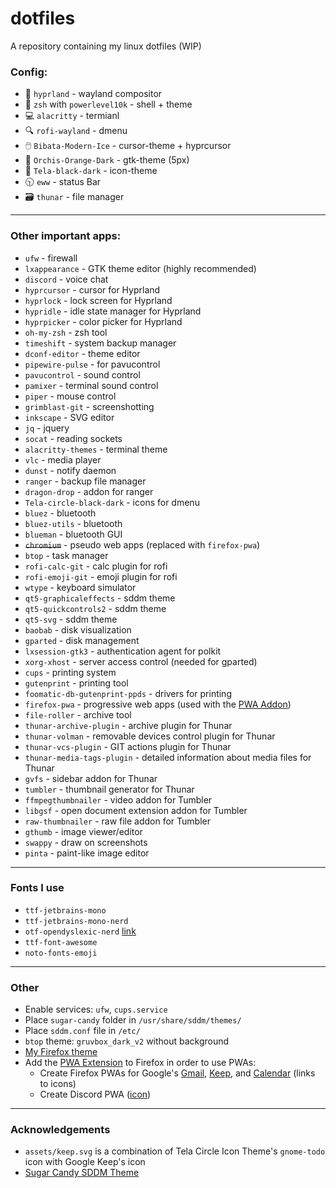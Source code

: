 # dotfiles
A repository containing my linux dotfiles (WIP)

### Config:
- 🎨 `hyprland` - wayland compositor
- 🐚 `zsh` with `powerlevel10k` - shell + theme
- 💻 `alacritty` - termianl
- 🔍 `rofi-wayland` - dmenu
- 🖱️ `Bibata-Modern-Ice` - cursor-theme + hyprcursor
- 📂 `Orchis-Orange-Dark` - gtk-theme (5px)
- 🙂 `Tela-black-dark` - icon-theme
- 🕥 `eww` - status Bar
- 🗃️ `thunar` - file manager

---

### Other important apps:
- `ufw` - firewall
- `lxappearance` - GTK theme editor (highly recommended)
- `discord` - voice chat
- `hyprcursor` - cursor for Hyprland
- `hyprlock` - lock screen for Hyprland
- `hypridle` - idle state manager for Hyprland
- `hyprpicker` - color picker for Hyprland
- `oh-my-zsh` - zsh tool
- `timeshift` - system backup manager
- `dconf-editor` - theme editor
- `pipewire-pulse` - for pavucontrol
- `pavucontrol` - sound control
- `pamixer` - terminal sound control
- `piper` - mouse control
- `grimblast-git` - screenshotting
- `inkscape` - SVG editor
- `jq` - jquery
- `socat` - reading sockets
- `alacritty-themes` - terminal theme
- `vlc` - media player
- `dunst` - notify daemon
- `ranger` - backup file manager
- `dragon-drop` - addon for ranger
- `Tela-circle-black-dark` - icons for dmenu
- `bluez` - bluetooth
- `bluez-utils` - bluetooth
- `blueman` - bluetooth GUI
- ~~`chromium`~~ - pseudo web apps (replaced with `firefox-pwa`)
- `btop` - task manager
- `rofi-calc-git` - calc plugin for rofi
- `rofi-emoji-git` - emoji plugin for rofi
- `wtype` - keyboard simulator
- `qt5-graphicaleffects` - sddm theme
- `qt5-quickcontrols2` - sddm theme
- `qt5-svg` - sddm theme
- `baobab` - disk visualization
- `gparted` - disk management
- `lxsession-gtk3` - authentication agent for polkit
- `xorg-xhost` - server access control (needed for gparted)
- `cups` - printing system
- `gutenprint` - printing tool
- `foomatic-db-gutenprint-ppds` - drivers for printing
- `firefox-pwa` - progressive web apps (used with the [PWA Addon](https://addons.mozilla.org/en-US/firefox/addon/pwas-for-firefox/))
- `file-roller` - archive tool
- `thunar-archive-plugin` - archive plugin for Thunar
- `thunar-volman` - removable devices control plugin for Thunar
- `thunar-vcs-plugin` - GIT actions plugin for Thunar
- `thunar-media-tags-plugin` - detailed information about media files for Thunar
- `gvfs` - sidebar addon for Thunar
- `tumbler` - thumbnail generator for Thunar
- `ffmpegthumbnailer` - video addon for Tumbler
- `libgsf` - open document extension addon for Tumbler
- `raw-thumbnailer` - raw file addon for Tumbler
- `gthumb` - image viewer/editor
- `swappy` - draw on screenshots
- `pinta` - paint-like image editor

---

### Fonts I use
- `ttf-jetbrains-mono`
- `ttf-jetbrains-mono-nerd`
- `otf-opendyslexic-nerd` [link](https://opendyslexic.org/)
- `ttf-font-awesome`
- `noto-fonts-emoji`

---

### Other
- Enable services: `ufw`, `cups.service`
- Place `sugar-candy` folder in `/usr/share/sddm/themes/`
- Place `sddm.conf` file in `/etc/`
- `btop` theme: `gruvbox_dark_v2` without background
- [My Firefox theme](https://color.firefox.com/?theme=XQAAAAJEAgAAAAAAAABBKYhm849SCicxcUEYWXcGHf3p79EhVPXpIZrHAQWRl-Xj7UBmqXiG5wsXaL1ei0ksRAZcdZKRsFsq0aumeRoYoFBgVqqVSrjrXjE9g6WCrDK3H57ewuq5UH2Vw__5oBNYn6Nht9OYQoY77X8xVKBamAkH1_pGP1tH9eonM18oEUlsavVANpmyMt0uPgdrLvmwcYLdDvlfraS7IP8I9XeqodbvSjmFHuWlM3mec8JTBLrc823vzrqxfgMs1s9RfWSg3eE4Q0ADIvqshDOXUHYRVr3fC7TZonEoADBBEvOqc1gzFmbWjo-fMQu3IKPXp_2NelOdIJcuxVNVhkeEiZ2d_s23iQ2f_7Aj2AA)
- Add the [PWA Extension](https://unhook.app/) to Firefox in order to use PWAs:
  - Create Firefox PWAs for Google's [Gmail](https://raw.githubusercontent.com/vinceliuice/Tela-circle-icon-theme/master/src/scalable/apps/gmail.svg), [Keep](https://raw.githubusercontent.com/NickVeles/dotfiles/main/assets/keep.svg), and [Calendar](https://raw.githubusercontent.com/vinceliuice/Tela-circle-icon-theme/master/src/scalable/apps/google-calendar.svg) (links to icons)
  - Create Discord PWA ([icon](https://raw.githubusercontent.com/vinceliuice/Tela-circle-icon-theme/master/src/scalable/apps/discord.svg)) 

---

### Acknowledgements
- `assets/keep.svg` is a combination of Tela Circle Icon Theme's `gnome-todo` icon with Google Keep's icon
- [Sugar Candy SDDM Theme](https://github.com/Kangie/sddm-sugar-candy)
